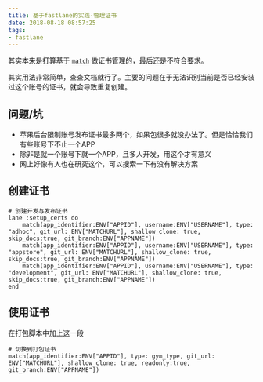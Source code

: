 ```yaml
---
title: 基于fastlane的实践-管理证书
date: 2018-08-18 08:57:25
tags:
- fastlane
---
```


其实本来是打算基于 [`match`](https://docs.fastlane.tools/actions/match/) 做证书管理的，最后还是不符合要求。

其实用法非常简单，查查文档就行了。主要的问题在于无法识别当前是否已经安装过这个账号的证书，就会导致重复创建。

## 问题/坑

- 苹果后台限制账号发布证书最多两个，如果包很多就没办法了。但是恰恰我们有些账号下不止一个APP
- 除非是就一个账号下就一个APP，且多人开发，用这个才有意义
- 网上好像有人也在研究这个，可以搜索一下有没有解决方案

## 创建证书

```
# 创建开发与发布证书
lane :setup_certs do
    match(app_identifier:ENV["APPID"], username:ENV["USERNAME"], type: "adhoc", git_url: ENV["MATCHURL"], shallow_clone: true, skip_docs:true, git_branch:ENV["APPNAME"])
    match(app_identifier:ENV["APPID"], username:ENV["USERNAME"], type: "appstore", git_url: ENV["MATCHURL"], shallow_clone: true, skip_docs:true, git_branch:ENV["APPNAME"])
    match(app_identifier:ENV["APPID"], username:ENV["USERNAME"], type: "development", git_url: ENV["MATCHURL"], shallow_clone: true, skip_docs:true, git_branch:ENV["APPNAME"])
end
```

## 使用证书

在打包脚本中加上这一段

```
# 切换到打包证书
match(app_identifier:ENV["APPID"], type: gym_type, git_url: ENV["MATCHURL"], shallow_clone: true, readonly:true, git_branch:ENV["APPNAME"])
```
